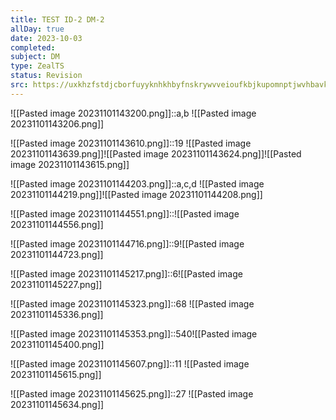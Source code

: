 ```yaml
---
title: TEST ID-2 DM-2
allDay: true
date: 2023-10-03
completed: 
subject: DM
type: ZealTS
status: Revision
src: https://uxkhzfstdjcborfuyyknhkhbyfnskrywvveioufkbjkupomnptjwvhbavkysuhi.vercel.app/solution.html?testId=622065a845e7e84cb6a60679&test_id=32
---
```

![[Pasted image 20231101143200.png]]::a,b ![[Pasted image 20231101143206.png]]

![[Pasted image 20231101143610.png]]::19 ![[Pasted image 20231101143639.png]]![[Pasted image 20231101143624.png]]![[Pasted image 20231101143615.png]]


![[Pasted image 20231101144203.png]]::a,c,d ![[Pasted image 20231101144219.png]]![[Pasted image 20231101144208.png]]

![[Pasted image 20231101144551.png]]::![[Pasted image 20231101144556.png]]

![[Pasted image 20231101144716.png]]::9![[Pasted image 20231101144723.png]]

![[Pasted image 20231101145217.png]]::6![[Pasted image 20231101145227.png]]

![[Pasted image 20231101145323.png]]::68 ![[Pasted image 20231101145336.png]]

![[Pasted image 20231101145353.png]]::540![[Pasted image 20231101145400.png]]

![[Pasted image 20231101145607.png]]::11 ![[Pasted image 20231101145615.png]]

![[Pasted image 20231101145625.png]]::27 ![[Pasted image 20231101145634.png]]

